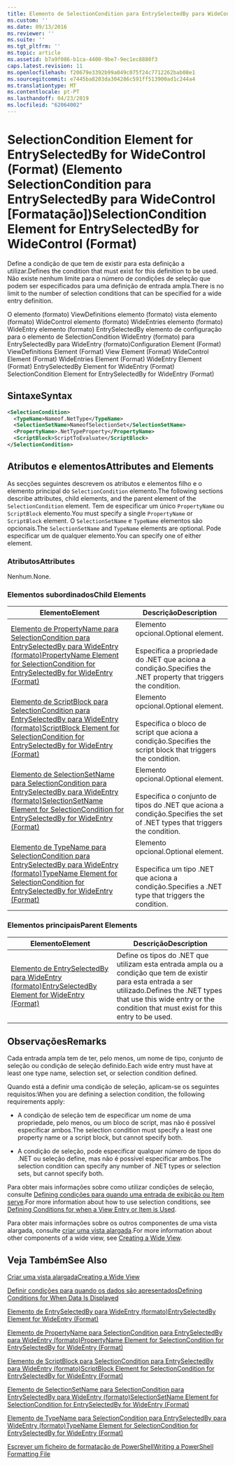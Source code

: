 ```yaml
---
title: Elemento de SelectionCondition para EntrySelectedBy para WideControl (formato) | Documentos da Microsoft
ms.custom: ''
ms.date: 09/13/2016
ms.reviewer: ''
ms.suite: ''
ms.tgt_pltfrm: ''
ms.topic: article
ms.assetid: b7a9f086-b1ca-4400-9be7-9ec1ec8880f3
caps.latest.revision: 11
ms.openlocfilehash: f20679e3392b99a049c075f24c7712262bab08e1
ms.sourcegitcommit: e7445ba8203da304286c591ff513900ad1c244a4
ms.translationtype: MT
ms.contentlocale: pt-PT
ms.lasthandoff: 04/23/2019
ms.locfileid: "62064002"
---
```

# <a name="selectioncondition-element-for-entryselectedby-for-widecontrol-format"></a><span data-ttu-id="8df0a-102">SelectionCondition Element for EntrySelectedBy for WideControl (Format) (Elemento SelectionCondition para EntrySelectedBy para WideControl [Formatação])</span><span class="sxs-lookup"><span data-stu-id="8df0a-102">SelectionCondition Element for EntrySelectedBy for WideControl (Format)</span></span>

<span data-ttu-id="8df0a-103">Define a condição de que tem de existir para esta definição a utilizar.</span><span class="sxs-lookup"><span data-stu-id="8df0a-103">Defines the condition that must exist for this definition to be used.</span></span> <span data-ttu-id="8df0a-104">Não existe nenhum limite para o número de condições de seleção que podem ser especificados para uma definição de entrada ampla.</span><span class="sxs-lookup"><span data-stu-id="8df0a-104">There is no limit to the number of selection conditions that can be specified for a wide entry definition.</span></span>

<span data-ttu-id="8df0a-105">O elemento (formato) ViewDefinitions elemento (formato) vista elemento (formato) WideControl elemento (formato) WideEntries elemento (formato) WideEntry elemento (formato) EntrySelectedBy elemento de configuração para o elemento de SelectionCondition WideEntry (formato) para EntrySelectedBy para WideEntry (formato)</span><span class="sxs-lookup"><span data-stu-id="8df0a-105">Configuration Element (Format) ViewDefinitions Element (Format) View Element (Format) WideControl Element (Format) WideEntries Element (Format) WideEntry Element (Format) EntrySelectedBy Element for WideEntry (Format) SelectionCondition Element for EntrySelectedBy for WideEntry (Format)</span></span>

## <a name="syntax"></a><span data-ttu-id="8df0a-106">Sintaxe</span><span class="sxs-lookup"><span data-stu-id="8df0a-106">Syntax</span></span>

```xml
<SelectionCondition>
  <TypeName>Nameof.NetType</TypeName>
  <SelectionSetName>NameofSelectionSet</SelectionSetName>
  <PropertyName>.NetTypeProperty</PropertyName>
  <ScriptBlock>ScriptToEvaluate</ScriptBlock>
</SelectionCondition>
```

## <a name="attributes-and-elements"></a><span data-ttu-id="8df0a-107">Atributos e elementos</span><span class="sxs-lookup"><span data-stu-id="8df0a-107">Attributes and Elements</span></span>

<span data-ttu-id="8df0a-108">As secções seguintes descrevem os atributos e elementos filho e o elemento principal do `SelectionCondition` elemento.</span><span class="sxs-lookup"><span data-stu-id="8df0a-108">The following sections describe attributes, child elements, and the parent element of the `SelectionCondition` element.</span></span> <span data-ttu-id="8df0a-109">Tem de especificar um único `PropertyName` ou `ScriptBlock` elemento.</span><span class="sxs-lookup"><span data-stu-id="8df0a-109">You must specify a single `PropertyName` or `ScriptBlock` element.</span></span> <span data-ttu-id="8df0a-110">O `SelectionSetName` e `TypeName` elementos são opcionais.</span><span class="sxs-lookup"><span data-stu-id="8df0a-110">The `SelectionSetName` and `TypeName` elements are optional.</span></span> <span data-ttu-id="8df0a-111">Pode especificar um de qualquer elemento.</span><span class="sxs-lookup"><span data-stu-id="8df0a-111">You can specify one of either element.</span></span>

### <a name="attributes"></a><span data-ttu-id="8df0a-112">Atributos</span><span class="sxs-lookup"><span data-stu-id="8df0a-112">Attributes</span></span>

<span data-ttu-id="8df0a-113">Nenhum.</span><span class="sxs-lookup"><span data-stu-id="8df0a-113">None.</span></span>

### <a name="child-elements"></a><span data-ttu-id="8df0a-114">Elementos subordinados</span><span class="sxs-lookup"><span data-stu-id="8df0a-114">Child Elements</span></span>

|<span data-ttu-id="8df0a-115">Elemento</span><span class="sxs-lookup"><span data-stu-id="8df0a-115">Element</span></span>|<span data-ttu-id="8df0a-116">Descrição</span><span class="sxs-lookup"><span data-stu-id="8df0a-116">Description</span></span>|
|-------------|-----------------|
|[<span data-ttu-id="8df0a-117">Elemento de PropertyName para SelectionCondition para EntrySelectedBy para WideEntry (formato)</span><span class="sxs-lookup"><span data-stu-id="8df0a-117">PropertyName Element for SelectionCondition for EntrySelectedBy for WideEntry (Format)</span></span>](./propertyname-element-for-selectioncondition-for-entryselectedby-for-wideentry-format.md)|<span data-ttu-id="8df0a-118">Elemento opcional.</span><span class="sxs-lookup"><span data-stu-id="8df0a-118">Optional element.</span></span><br /><br /> <span data-ttu-id="8df0a-119">Especifica a propriedade do .NET que aciona a condição.</span><span class="sxs-lookup"><span data-stu-id="8df0a-119">Specifies the .NET property that triggers the condition.</span></span>|
|[<span data-ttu-id="8df0a-120">Elemento de ScriptBlock para SelectionCondition para EntrySelectedBy para WideEntry (formato)</span><span class="sxs-lookup"><span data-stu-id="8df0a-120">ScriptBlock Element for SelectionCondition for EntrySelectedBy for WideEntry (Format)</span></span>](./scriptblock-element-for-selectioncondition-for-entryselectedby-for-widecontrol-format.md)|<span data-ttu-id="8df0a-121">Elemento opcional.</span><span class="sxs-lookup"><span data-stu-id="8df0a-121">Optional element.</span></span><br /><br /> <span data-ttu-id="8df0a-122">Especifica o bloco de script que aciona a condição.</span><span class="sxs-lookup"><span data-stu-id="8df0a-122">Specifies the script block that triggers the condition.</span></span>|
|[<span data-ttu-id="8df0a-123">Elemento de SelectionSetName para SelectionCondition para EntrySelectedBy para WideEntry (formato)</span><span class="sxs-lookup"><span data-stu-id="8df0a-123">SelectionSetName Element for SelectionCondition for EntrySelectedBy for WideEntry (Format)</span></span>](./selectionsetname-element-for-selectioncondition-for-entryselectedby-for-wideentry-format.md)|<span data-ttu-id="8df0a-124">Elemento opcional.</span><span class="sxs-lookup"><span data-stu-id="8df0a-124">Optional element.</span></span><br /><br /> <span data-ttu-id="8df0a-125">Especifica o conjunto de tipos do .NET que aciona a condição.</span><span class="sxs-lookup"><span data-stu-id="8df0a-125">Specifies the set of .NET types that triggers the condition.</span></span>|
|[<span data-ttu-id="8df0a-126">Elemento de TypeName para SelectionCondition para EntrySelectedBy para WideEntry (formato)</span><span class="sxs-lookup"><span data-stu-id="8df0a-126">TypeName Element for SelectionCondition for EntrySelectedBy for WideEntry (Format)</span></span>](./typename-element-for-selectioncondition-for-entryselectedby-for-widecontrol-format.md)|<span data-ttu-id="8df0a-127">Elemento opcional.</span><span class="sxs-lookup"><span data-stu-id="8df0a-127">Optional element.</span></span><br /><br /> <span data-ttu-id="8df0a-128">Especifica um tipo .NET que aciona a condição.</span><span class="sxs-lookup"><span data-stu-id="8df0a-128">Specifies a .NET type that triggers the condition.</span></span>|

### <a name="parent-elements"></a><span data-ttu-id="8df0a-129">Elementos principais</span><span class="sxs-lookup"><span data-stu-id="8df0a-129">Parent Elements</span></span>

|<span data-ttu-id="8df0a-130">Elemento</span><span class="sxs-lookup"><span data-stu-id="8df0a-130">Element</span></span>|<span data-ttu-id="8df0a-131">Descrição</span><span class="sxs-lookup"><span data-stu-id="8df0a-131">Description</span></span>|
|-------------|-----------------|
|[<span data-ttu-id="8df0a-132">Elemento de EntrySelectedBy para WideEntry (formato)</span><span class="sxs-lookup"><span data-stu-id="8df0a-132">EntrySelectedBy Element for WideEntry (Format)</span></span>](./entryselectedby-element-for-wideentry-format.md)|<span data-ttu-id="8df0a-133">Define os tipos do .NET que utilizam esta entrada ampla ou a condição que tem de existir para esta entrada a ser utilizado.</span><span class="sxs-lookup"><span data-stu-id="8df0a-133">Defines the .NET types that use this wide entry or the condition that must exist for this entry to be used.</span></span>|

## <a name="remarks"></a><span data-ttu-id="8df0a-134">Observações</span><span class="sxs-lookup"><span data-stu-id="8df0a-134">Remarks</span></span>

<span data-ttu-id="8df0a-135">Cada entrada ampla tem de ter, pelo menos, um nome de tipo, conjunto de seleção ou condição de seleção definido.</span><span class="sxs-lookup"><span data-stu-id="8df0a-135">Each wide entry must have at least one type name, selection set, or selection condition defined.</span></span>

<span data-ttu-id="8df0a-136">Quando está a definir uma condição de seleção, aplicam-se os seguintes requisitos:</span><span class="sxs-lookup"><span data-stu-id="8df0a-136">When you are defining a selection condition, the following requirements apply:</span></span>

- <span data-ttu-id="8df0a-137">A condição de seleção tem de especificar um nome de uma propriedade, pelo menos, ou um bloco de script, mas não é possível especificar ambos.</span><span class="sxs-lookup"><span data-stu-id="8df0a-137">The selection condition must specify a least one property name or a script block, but cannot specify both.</span></span>

- <span data-ttu-id="8df0a-138">A condição de seleção, pode especificar qualquer número de tipos do .NET ou seleção define, mas não é possível especificar ambos.</span><span class="sxs-lookup"><span data-stu-id="8df0a-138">The selection condition can specify any number of .NET types or selection sets, but cannot specify both.</span></span>

<span data-ttu-id="8df0a-139">Para obter mais informações sobre como utilizar condições de seleção, consulte [Defining condições para quando uma entrada de exibição ou Item serve](./defining-conditions-for-displaying-data.md).</span><span class="sxs-lookup"><span data-stu-id="8df0a-139">For more information about how to use selection conditions, see [Defining Conditions for when a View Entry or Item is Used](./defining-conditions-for-displaying-data.md).</span></span>

<span data-ttu-id="8df0a-140">Para obter mais informações sobre os outros componentes de uma vista alargada, consulte [criar uma vista alargada](./creating-a-wide-view.md).</span><span class="sxs-lookup"><span data-stu-id="8df0a-140">For more information about other components of a wide view, see [Creating a Wide View](./creating-a-wide-view.md).</span></span>

## <a name="see-also"></a><span data-ttu-id="8df0a-141">Veja Também</span><span class="sxs-lookup"><span data-stu-id="8df0a-141">See Also</span></span>

[<span data-ttu-id="8df0a-142">Criar uma vista alargada</span><span class="sxs-lookup"><span data-stu-id="8df0a-142">Creating a Wide View</span></span>](./creating-a-wide-view.md)

[<span data-ttu-id="8df0a-143">Definir condições para quando os dados são apresentados</span><span class="sxs-lookup"><span data-stu-id="8df0a-143">Defining Conditions for When Data Is Displayed</span></span>](./defining-conditions-for-displaying-data.md)

[<span data-ttu-id="8df0a-144">Elemento de EntrySelectedBy para WideEntry (formato)</span><span class="sxs-lookup"><span data-stu-id="8df0a-144">EntrySelectedBy Element for WideEntry (Format)</span></span>](./entryselectedby-element-for-wideentry-format.md)

[<span data-ttu-id="8df0a-145">Elemento de PropertyName para SelectionCondition para EntrySelectedBy para WideEntry (formato)</span><span class="sxs-lookup"><span data-stu-id="8df0a-145">PropertyName Element for SelectionCondition for EntrySelectedBy for WideEntry (Format)</span></span>](./propertyname-element-for-selectioncondition-for-entryselectedby-for-wideentry-format.md)

[<span data-ttu-id="8df0a-146">Elemento de ScriptBlock para SelectionCondition para EntrySelectedBy para WideEntry (formato)</span><span class="sxs-lookup"><span data-stu-id="8df0a-146">ScriptBlock Element for SelectionCondition for EntrySelectedBy for WideEntry (Format)</span></span>](./scriptblock-element-for-selectioncondition-for-entryselectedby-for-widecontrol-format.md)

[<span data-ttu-id="8df0a-147">Elemento de SelectionSetName para SelectionCondition para EntrySelectedBy para WideEntry (formato)</span><span class="sxs-lookup"><span data-stu-id="8df0a-147">SelectionSetName Element for SelectionCondition for EntrySelectedBy for WideEntry (Format)</span></span>](./selectionsetname-element-for-selectioncondition-for-entryselectedby-for-wideentry-format.md)

[<span data-ttu-id="8df0a-148">Elemento de TypeName para SelectionCondition para EntrySelectedBy para WideEntry (formato)</span><span class="sxs-lookup"><span data-stu-id="8df0a-148">TypeName Element for SelectionCondition for EntrySelectedBy for WideEntry (Format)</span></span>](./typename-element-for-selectioncondition-for-entryselectedby-for-widecontrol-format.md)

[<span data-ttu-id="8df0a-149">Escrever um ficheiro de formatação de PowerShell</span><span class="sxs-lookup"><span data-stu-id="8df0a-149">Writing a PowerShell Formatting File</span></span>](./writing-a-powershell-formatting-file.md)
